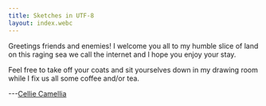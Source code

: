 ```yaml
---
title: Sketches in UTF-8
layout: index.webc
---
```

<script>
if (navigator.serviceWorker) {
  navigator.serviceWorker.register('/celadon-moe.js');
}
</script>
Greetings friends and enemies! I welcome you all to my humble slice of land on this raging sea we call the internet and I hope you enjoy your stay.

Feel free to take off your coats and sit yourselves down in my drawing room while I fix us all some coffee and/or tea.

---<a class="h-card" rel=me href="https://celadon.moe">Cellie Camellia</a>
